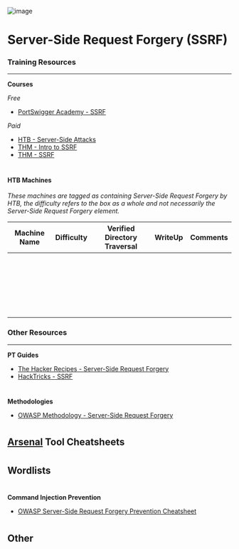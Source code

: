 ![image](https://github.com/user-attachments/assets/4c4b170c-1e53-4855-9e2a-27de8c00afb3)

# Server-Side Request Forgery (SSRF)

### Training Resources
---

**Courses**

*Free*
- [PortSwigger Academy - SSRF](https://portswigger.net/web-security/ssrf)

*Paid*
- [HTB - Server-Side Attacks](https://academy.hackthebox.com/course/preview/server-side-attacks)
- [THM - Intro to SSRF](https://tryhackme.com/r/room/ssrfqi)
- [THM - SSRF](https://tryhackme.com/r/room/ssrfhr)

#

#### HTB Machines
*These machines are tagged as containing Server-Side Request Forgery by HTB, the difficulty refers to the box as a whole and not necessarily the Server-Side Request Forgery element.*

| Machine Name | Difficulty | Verified Directory Traversal | WriteUp | Comments |
| -- | -- | -- | -- | -- |
| | | | | |
| | | | | |
| | | | | |
| | | | | |
| | | | | |
| | | | | |
| | | | | |
| | | | | |
| | | | | |
| | | | | |
| | | | | |
| | | | | |
| | | | | |
| | | | | |
| | | | | |
| | | | | |
| | | | | |
| | | | | |
| | | | | |
| | | | | |
| | | | | |
| | | | | |
| | | | | |
| | | | | |



### Other Resources
---
**PT Guides**
- [The Hacker Recipes - Server-Side Request Forgery](https://www.thehacker.recipes/web/inputs/ssrf/#ssrf-server-side-request-forgery)
- [HackTricks - SSRF](https://book.hacktricks.wiki/en/pentesting-web/ssrf-server-side-request-forgery/index.html#ssrf-server-side-request-forgery)
#
**Methodologies**
- [OWASP Methodology - Server-Side Request Forgery](https://owasp.org/www-project-web-security-testing-guide/stable/4-Web_Application_Security_Testing/07-Input_Validation_Testing/19-Testing_for_Server-Side_Request_Forgery)
#
**[Arsenal](https://github.com/Orange-Cyberdefense/arsenal/tree/master) Tool Cheatsheets**
- 
#
**Wordlists**
- 
#
**Command Injection Prevention**
- [OWASP Server-Side Request Forgery Prevention Cheatsheet](https://cheatsheetseries.owasp.org/cheatsheets/Server_Side_Request_Forgery_Prevention_Cheat_Sheet.html)
#
**Other**
- 
